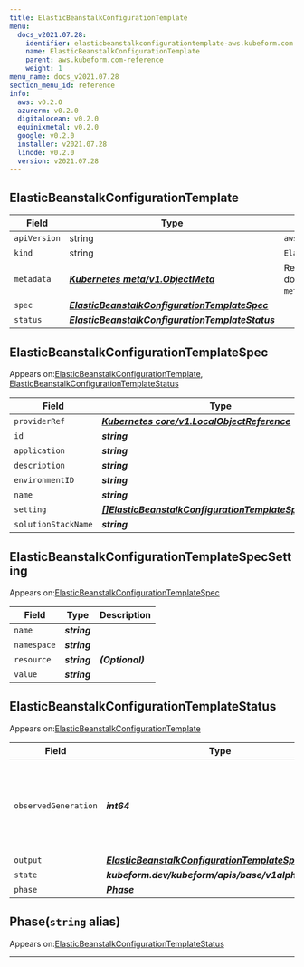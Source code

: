 ```yaml
---
title: ElasticBeanstalkConfigurationTemplate
menu:
  docs_v2021.07.28:
    identifier: elasticbeanstalkconfigurationtemplate-aws.kubeform.com
    name: ElasticBeanstalkConfigurationTemplate
    parent: aws.kubeform.com-reference
    weight: 1
menu_name: docs_v2021.07.28
section_menu_id: reference
info:
  aws: v0.2.0
  azurerm: v0.2.0
  digitalocean: v0.2.0
  equinixmetal: v0.2.0
  google: v0.2.0
  installer: v2021.07.28
  linode: v0.2.0
  version: v2021.07.28
---
```


## ElasticBeanstalkConfigurationTemplate
| Field | Type | Description |
| ------ | ----- | ----------- |
| `apiVersion` | string | `aws.kubeform.com/v1alpha1` |
|    `kind` | string | `ElasticBeanstalkConfigurationTemplate` |
| `metadata` | ***[Kubernetes meta/v1.ObjectMeta](https://v1-18.docs.kubernetes.io/docs/reference/generated/kubernetes-api/v1.18/#objectmeta-v1-meta)***|Refer to the Kubernetes API documentation for the fields of the `metadata` field.|
| `spec` | ***[ElasticBeanstalkConfigurationTemplateSpec](#elasticbeanstalkconfigurationtemplatespec)***||
| `status` | ***[ElasticBeanstalkConfigurationTemplateStatus](#elasticbeanstalkconfigurationtemplatestatus)***||
## ElasticBeanstalkConfigurationTemplateSpec

Appears on:[ElasticBeanstalkConfigurationTemplate](#elasticbeanstalkconfigurationtemplate), [ElasticBeanstalkConfigurationTemplateStatus](#elasticbeanstalkconfigurationtemplatestatus)

| Field | Type | Description |
| ------ | ----- | ----------- |
| `providerRef` | ***[Kubernetes core/v1.LocalObjectReference](https://v1-18.docs.kubernetes.io/docs/reference/generated/kubernetes-api/v1.18/#localobjectreference-v1-core)***||
| `id` | ***string***||
| `application` | ***string***||
| `description` | ***string***| ***(Optional)*** |
| `environmentID` | ***string***| ***(Optional)*** |
| `name` | ***string***||
| `setting` | ***[[]ElasticBeanstalkConfigurationTemplateSpecSetting](#elasticbeanstalkconfigurationtemplatespecsetting)***| ***(Optional)*** |
| `solutionStackName` | ***string***| ***(Optional)*** |
## ElasticBeanstalkConfigurationTemplateSpecSetting

Appears on:[ElasticBeanstalkConfigurationTemplateSpec](#elasticbeanstalkconfigurationtemplatespec)

| Field | Type | Description |
| ------ | ----- | ----------- |
| `name` | ***string***||
| `namespace` | ***string***||
| `resource` | ***string***| ***(Optional)*** |
| `value` | ***string***||
## ElasticBeanstalkConfigurationTemplateStatus

Appears on:[ElasticBeanstalkConfigurationTemplate](#elasticbeanstalkconfigurationtemplate)

| Field | Type | Description |
| ------ | ----- | ----------- |
| `observedGeneration` | ***int64***| ***(Optional)*** Resource generation, which is updated on mutation by the API Server.|
| `output` | ***[ElasticBeanstalkConfigurationTemplateSpec](#elasticbeanstalkconfigurationtemplatespec)***| ***(Optional)*** |
| `state` | ***kubeform.dev/kubeform/apis/base/v1alpha1.State***| ***(Optional)*** |
| `phase` | ***[Phase](#phase)***| ***(Optional)*** |
## Phase(`string` alias)

Appears on:[ElasticBeanstalkConfigurationTemplateStatus](#elasticbeanstalkconfigurationtemplatestatus)

---
